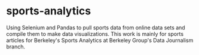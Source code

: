 # sports-analytics

Using Selenium and Pandas to pull sports data from online data sets and compile them to make data visualizations. This work is mainly for sports articles for Berkeley's Sports Analytics at Berkeley Group's Data Journalism branch.
